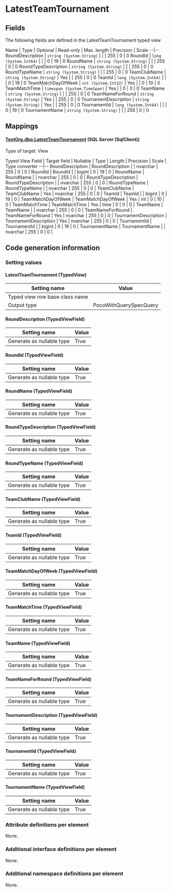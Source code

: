 ﻿LatestTeamTournament
================

## Fields

The following fields are defined in the LatestTeamTournament typed view 

Name | Type | Optional | Read-only | Max. length | Precision | Scale
--|--
RoundDescription | `string (System.String)` |  |  | 255 | 0 | 0
RoundId | `long (System.Int64)` |  |  | 0 | 19 | 0
RoundName | `string (System.String)` |  |  | 255 | 0 | 0
RoundTypeDescription | `string (System.String)` |  |  | 255 | 0 | 0
RoundTypeName | `string (System.String)` |  |  | 255 | 0 | 0
TeamClubName | `string (System.String)` | Yes |  | 255 | 0 | 0
TeamId | `long (System.Int64)` |  |  | 0 | 19 | 0
TeamMatchDayOfWeek | `int (System.Int32)` | Yes |  | 0 | 10 | 0
TeamMatchTime | `timespan (System.TimeSpan)` | Yes |  | 0 | 0 | 0
TeamName | `string (System.String)` |  |  | 255 | 0 | 0
TeamNameForRound | `string (System.String)` | Yes |  | 255 | 0 | 0
TournamentDescription | `string (System.String)` | Yes |  | 255 | 0 | 0
TournamentId | `long (System.Int64)` |  |  | 0 | 19 | 0
TournamentName | `string (System.String)` |  |  | 255 | 0 | 0

## Mappings

#### [TestOrg.dbo.LatestTeamTournament](../../../SQL_Server_SqlClient/TestOrg/dbo/LatestTeamTournament.htm) (SQL Server (SqlClient))

Type of target: View

Typed View Field | Target field | Nullable | Type | Length | Precision | Scale | Type converter
--|--
RoundDescription | RoundDescription |  | nvarchar | 255 | 0 | 0 | 
RoundId | RoundId |  | bigint | 0 | 19 | 0 | 
RoundName | RoundName |  | nvarchar | 255 | 0 | 0 | 
RoundTypeDescription | RoundTypeDescription |  | nvarchar | 255 | 0 | 0 | 
RoundTypeName | RoundTypeName |  | nvarchar | 255 | 0 | 0 | 
TeamClubName | TeamClubName | Yes | nvarchar | 255 | 0 | 0 | 
TeamId | TeamId |  | bigint | 0 | 19 | 0 | 
TeamMatchDayOfWeek | TeamMatchDayOfWeek | Yes | int | 0 | 10 | 0 | 
TeamMatchTime | TeamMatchTime | Yes | time | 0 | 0 | 0 | 
TeamName | TeamName |  | nvarchar | 255 | 0 | 0 | 
TeamNameForRound | TeamNameForRound | Yes | nvarchar | 255 | 0 | 0 | 
TournamentDescription | TournamentDescription | Yes | nvarchar | 255 | 0 | 0 | 
TournamentId | TournamentId |  | bigint | 0 | 19 | 0 | 
TournamentName | TournamentName |  | nvarchar | 255 | 0 | 0 | 


## Code generation information

### Setting values
#### LatestTeamTournament (TypedView)
Setting name | Value
--|--
Typed view row base class name | 
Output type | PocoWithQuerySpecQuery

#### RoundDescription (TypedViewField)
Setting name | Value
--|--
Generate as nullable type | True

#### RoundId (TypedViewField)
Setting name | Value
--|--
Generate as nullable type | True

#### RoundName (TypedViewField)
Setting name | Value
--|--
Generate as nullable type | True

#### RoundTypeDescription (TypedViewField)
Setting name | Value
--|--
Generate as nullable type | True

#### RoundTypeName (TypedViewField)
Setting name | Value
--|--
Generate as nullable type | True

#### TeamClubName (TypedViewField)
Setting name | Value
--|--
Generate as nullable type | True

#### TeamId (TypedViewField)
Setting name | Value
--|--
Generate as nullable type | True

#### TeamMatchDayOfWeek (TypedViewField)
Setting name | Value
--|--
Generate as nullable type | True

#### TeamMatchTime (TypedViewField)
Setting name | Value
--|--
Generate as nullable type | True

#### TeamName (TypedViewField)
Setting name | Value
--|--
Generate as nullable type | True

#### TeamNameForRound (TypedViewField)
Setting name | Value
--|--
Generate as nullable type | True

#### TournamentDescription (TypedViewField)
Setting name | Value
--|--
Generate as nullable type | True

#### TournamentId (TypedViewField)
Setting name | Value
--|--
Generate as nullable type | True

#### TournamentName (TypedViewField)
Setting name | Value
--|--
Generate as nullable type | True

### Attribute definitions per element

None.

### Additional interface definitions per element

None.

### Additional namespace definitions per element

None.
 